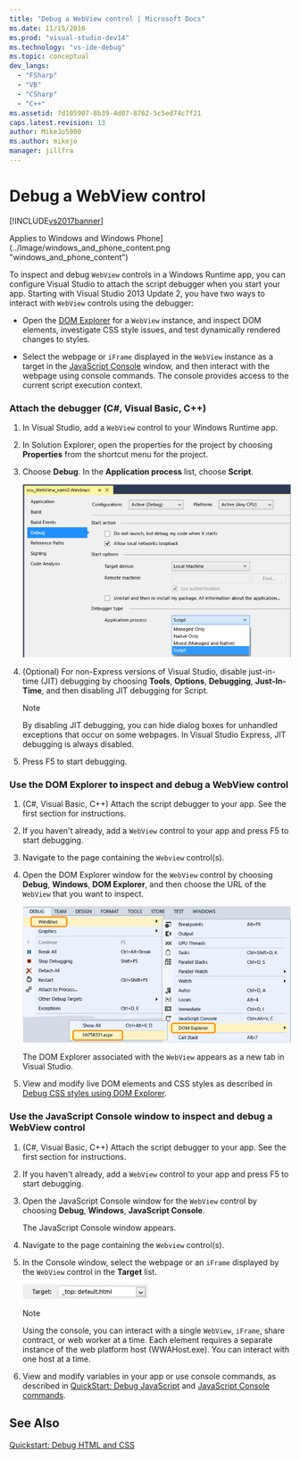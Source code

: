 ```yaml
---
title: "Debug a WebView control | Microsoft Docs"
ms.date: 11/15/2016
ms.prod: "visual-studio-dev14"
ms.technology: "vs-ide-debug"
ms.topic: conceptual
dev_langs: 
  - "FSharp"
  - "VB"
  - "CSharp"
  - "C++"
ms.assetid: 7d105907-8b39-4d07-8762-5c5ed74c7f21
caps.latest.revision: 13
author: MikeJo5000
ms.author: mikejo
manager: jillfra
---
```

# Debug a WebView control
[!INCLUDE[vs2017banner](../includes/vs2017banner.md)]

Applies to Windows and Windows Phone](../Image/windows_and_phone_content.png "windows_and_phone_content")  
  
 To inspect and debug `WebView` controls in a Windows Runtime app, you can configure Visual Studio to attach the script debugger when you start your app. Starting with Visual Studio 2013 Update 2, you have two ways to interact with `WebView` controls using the debugger:  
  
-   Open the [DOM Explorer](../debugger/quickstart-debug-html-and-css.md) for a `WebView` instance, and inspect DOM elements, investigate CSS style issues, and test dynamically rendered changes to styles.  
  
-   Select the webpage or `iFrame` displayed in the `WebView` instance as a target in the [JavaScript Console](../debugger/javascript-console-commands.md) window, and then interact with the webpage using console commands. The console provides access to the current script execution context.  
  
### Attach the debugger (C#, Visual Basic, C++)  
  
1. In Visual Studio, add a `WebView` control to your Windows Runtime app.  
  
2. In Solution Explorer, open the properties for the project by choosing **Properties** from the shortcut menu for the project.  
  
3. Choose **Debug**. In the **Application process** list, choose **Script**.  
  
     ![Attach the script debugger](../debugger/media/js-dom-webview-script-debugger.png "JS_DOM_WebView_Script_Debugger")  
  
4. (Optional) For non-Express versions of Visual Studio, disable just-in-time (JIT) debugging by choosing **Tools**, **Options**, **Debugging**, **Just-In-Time**, and then disabling JIT debugging for Script.  
  
    > [!NOTE]
    >  By disabling JIT debugging, you can hide dialog boxes for unhandled exceptions that occur on some webpages. In Visual Studio Express, JIT debugging is always disabled.  
  
5. Press F5 to start debugging.  
  
### Use the DOM Explorer to inspect and debug a WebView control  
  
1. (C#, Visual Basic, C++) Attach the script debugger to your app. See the first section for instructions.  
  
2. If you haven't already, add a `WebView` control to your app and press F5 to start debugging.  
  
3. Navigate to the page containing the `Webview` control(s).  
  
4. Open the DOM Explorer window for the `WebView` control by choosing **Debug**, **Windows**, **DOM Explorer**, and then choose the URL of the `WebView` that you want to inspect.  
  
     ![Opening the DOM Explorer](../debugger/media/js-dom-webview.png "JS_DOM_WebView")  
  
     The DOM Explorer associated with the `WebView` appears as a new tab in Visual Studio.  
  
5. View and modify live DOM elements and CSS styles as described in [Debug CSS styles using DOM Explorer](../debugger/debug-css-styles-using-dom-explorer.md).  
  
### Use the JavaScript Console window to inspect and debug a WebView control  
  
1. (C#, Visual Basic, C++) Attach the script debugger to your app. See the first section for instructions.  
  
2. If you haven't already, add a `WebView` control to your app and press F5 to start debugging.  
  
3. Open the JavaScript Console window for the `WebView` control by choosing **Debug**, **Windows**, **JavaScript Console**.  
  
     The JavaScript Console window appears.  
  
4. Navigate to the page containing the `Webview` control(s).  
  
5. In the Console window, select the webpage or an `iFrame` displayed by the `WebView` control in the **Target** list.  
  
     ![Target selection in the JavaScript console window](../debugger/media/js-console-target.png "JS_Console_Target")  
  
    > [!NOTE]
    >  Using the console, you can interact with a single `WebView`, `iFrame`, share contract, or web worker at a time. Each element requires a separate instance of the web platform host (WWAHost.exe). You can interact with one host at a time.  
  
6. View and modify variables in your app or use console commands, as described in [QuickStart: Debug JavaScript](../debugger/quickstart-debug-javascript-using-the-console.md) and [JavaScript Console commands](../debugger/javascript-console-commands.md).  
  
## See Also  
 [Quickstart: Debug HTML and CSS](../debugger/quickstart-debug-html-and-css.md)
